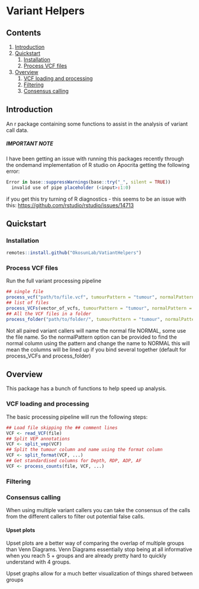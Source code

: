 # Variant Helpers

## Contents

1. [Introduction](#introduction)
2. [Quickstart](#quickstart)
    1. [Installation](#installation)
    2. [Process VCF files](#process-vcf-files)
3. [Overview](#overview)
    1. [VCF loading and processing](#vcf-loading-and-processing)
    2. [Filtering](#filtering)
    3. [Consensus calling](#Consensus-calling)

## Introduction

An r package containing some functions to assist in the analysis of variant call data.

##### IMPORTANT NOTE

I have been getting an issue with running this packages recently through the ondemand implementation of R studio on Apocrita getting the following error:

```r
Error in base::suppressWarnings(base::try("_", silent = TRUE))
  invalid use of pipe placeholder (<input>:1:0)
```

if you get this try turning of R diagnostics - this seems to be an issue with this: https://github.com/rstudio/rstudio/issues/14713

## Quickstart

### Installation

```r
remotes::install.github("OkosunLab/VatiantHelpers")
```

### Process VCF files

Run the full variant processing pipeline

```r
## single file
process_vcf("path/to/file.vcf", tumourPattern = "tumour", normalPattern = "normal")
## list of files
process_VCFs(vector_of_vcfs, tumourPattern = "tumour", normalPattern = "normal")
## All the VCF files in a folder
process_folder("path/to/folder/", tumourPattern = "tumour", normalPattern = "normal")
```

Not all paired variant callers will name the normal file NORMAL, some use the file name. So the normalPattern option can be provided to find the normal column using the pattern and change the name to NORMAL this will mean the columns will be lined up if you bind several together (default for process_VCFs and process_folder)

## Overview

This package has a bunch of functions to help speed up analysis.

### VCF loading and processing

The basic processing pipeline will run the following steps:

```r
## Load file skipping the ## comment lines
VCF <- read_VCF(file)
## Split VEP annotations
VCF <- split_vep(VCF)
## Split the tumour column and name using the format column
VCF <- split_format(VCF, ...)
## Get standardised columns for Depth, RDP, ADP, AF
VCF <- process_counts(file, VCF, ...)
```

### Filtering

### Consensus calling

When using multiple variant callers you can take the consensus of the calls from the different callers to filter out potential false calls.

#### Upset plots

Upset plots are a better way of comparing the overlap of multiple groups than Venn Diagrams. Venn Diagrams essentially stop being at all informative when you reach 5 + groups and are already pretty hard to quickly understand with 4 groups.

Upset graphs allow for a much better visualization of things shared between groups




